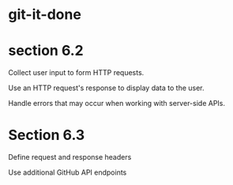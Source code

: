 # git-it-done

# section 6.2

Collect user input to form HTTP requests.

Use an HTTP request's response to display data to the user.

Handle errors that may occur when working with server-side APIs.

# Section 6.3

Define request and response headers

Use additional GitHub API endpoints
